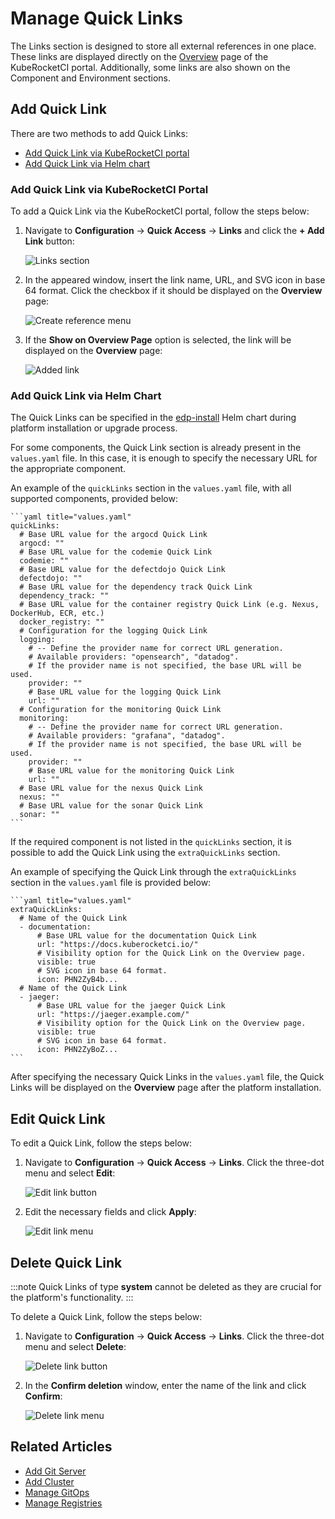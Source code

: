 # Manage Quick Links

<head>
  <link rel="canonical" href="https://docs.kuberocketci.io/docs/user-guide/quick-links/" />
</head>

The Links section is designed to store all external references in one place. These links are displayed directly on the [Overview](index.md) page of the KubeRocketCI portal. Additionally, some links are also shown on the Component and Environment sections.

## Add Quick Link

There are two methods to add Quick Links:

- [Add Quick Link via KubeRocketCI portal](#add-quick-link-via-kuberocketci-portal)
- [Add Quick Link via Helm chart](#add-quick-link-via-helm-chart)

### Add Quick Link via KubeRocketCI Portal

To add a Quick Link via the KubeRocketCI portal, follow the steps below:

1. Navigate to **Configuration** -> **Quick Access** -> **Links** and click the **+ Add Link** button:

    ![Links section](../assets/user-guide/links_section.png "Links section")

2. In the appeared window, insert the link name, URL, and SVG icon in base 64 format. Click the checkbox if it should be displayed on the **Overview** page:

    ![Create reference menu](../assets/user-guide/create_link_menu.png "Create reference menu")

3. If the **Show on Overview Page** option is selected, the link will be displayed on the **Overview** page:

    ![Added link](../assets/user-guide/links_on_the_overview.png "Added link")

### Add Quick Link via Helm Chart

The Quick Links can be specified in the [edp-install](https://github.com/epam/edp-install) Helm chart during platform installation or upgrade process.

For some components, the Quick Link section is already present in the `values.yaml` file. In this case, it is enough to specify the necessary URL for the appropriate component.

An example of the `quickLinks` section in the `values.yaml` file, with all supported components, provided below:

    ```yaml title="values.yaml"
    quickLinks:
      # Base URL value for the argocd Quick Link
      argocd: ""
      # Base URL value for the codemie Quick Link
      codemie: ""
      # Base URL value for the defectdojo Quick Link
      defectdojo: ""
      # Base URL value for the dependency track Quick Link
      dependency_track: ""
      # Base URL value for the container registry Quick Link (e.g. Nexus, DockerHub, ECR, etc.)
      docker_registry: ""
      # Configuration for the logging Quick Link
      logging:
        # -- Define the provider name for correct URL generation.
        # Available providers: "opensearch", "datadog".
        # If the provider name is not specified, the base URL will be used.
        provider: ""
        # Base URL value for the logging Quick Link
        url: ""
      # Configuration for the monitoring Quick Link
      monitoring:
        # -- Define the provider name for correct URL generation.
        # Available providers: "grafana", "datadog".
        # If the provider name is not specified, the base URL will be used.
        provider: ""
        # Base URL value for the monitoring Quick Link
        url: ""
      # Base URL value for the nexus Quick Link
      nexus: ""
      # Base URL value for the sonar Quick Link
      sonar: ""
    ```

If the required component is not listed in the `quickLinks` section, it is possible to add the Quick Link using the `extraQuickLinks` section.

An example of specifying the Quick Link through the `extraQuickLinks` section in the `values.yaml` file is provided below:

    ```yaml title="values.yaml"
    extraQuickLinks:
      # Name of the Quick Link
      - documentation:
          # Base URL value for the documentation Quick Link
          url: "https://docs.kuberocketci.io/"
          # Visibility option for the Quick Link on the Overview page.
          visible: true
          # SVG icon in base 64 format.
          icon: PHN2ZyB4b...
      # Name of the Quick Link
      - jaeger:
          # Base URL value for the jaeger Quick Link
          url: "https://jaeger.example.com/"
          # Visibility option for the Quick Link on the Overview page.
          visible: true
          # SVG icon in base 64 format.
          icon: PHN2ZyBoZ...
    ```

After specifying the necessary Quick Links in the `values.yaml` file, the Quick Links will be displayed on the **Overview** page after the platform installation.

## Edit Quick Link

To edit a Quick Link, follow the steps below:

1. Navigate to **Configuration** -> **Quick Access** -> **Links**. Click the three-dot menu and select **Edit**:

    ![Edit link button](../assets/user-guide/edit_link_button.png "Edit link button")

2. Edit the necessary fields and click **Apply**:

    ![Edit link menu](../assets/user-guide/edit_link_menu.png "Edit link menu")

## Delete Quick Link

:::note
Quick Links of type **system** cannot be deleted as they are crucial for the platform's functionality.
:::

To delete a Quick Link, follow the steps below:

1. Navigate to **Configuration** -> **Quick Access** -> **Links**. Click the three-dot menu and select **Delete**:

    ![Delete link button](../assets/user-guide/delete_link_button.png "Delete link button")

2. In the **Confirm deletion** window, enter the name of the link and click **Confirm**:

    ![Delete link menu](../assets/user-guide/delete_link_menu.png "Delete link menu")

## Related Articles

* [Add Git Server](add-git-server.md)
* [Add Cluster](add-cluster.md)
* [Manage GitOps](gitops.md)
* [Manage Registries](manage-container-registries.md)

